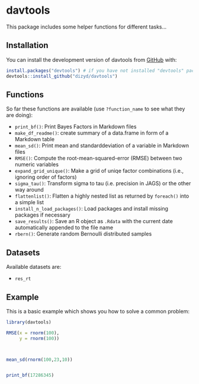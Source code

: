# davtools
This package includes some helper functions for different tasks...

## Installation

You can install the development version of davtools from [GitHub](https://github.com/) with:


```R
install.packages("devtools") # if you have not installed "devtools" package
devtools::install_github("dizyd/davtools")
```
## Functions

So far these functions are available (use `?function_name` to see what they are doing):

- `print_bf()`: Print Bayes Factors in Markdown files
- `make_df_readme()`: create summary of a data.frame in form of a Markdown table
- `mean_sd()`:  Print mean and standarddeviation of a variable in Markdown files
- `RMSE()`: Compute the root-mean-squared-error (RMSE) between two numeric variables
- `expand_grid_unique()`: Make a grid of uniqe factor combinations (i.e., ignoring order of factors)
- `sigma_tau()`: Transform sigma to tau (i.e. precision in JAGS) or the other way around
- `flattenlist()`: Flatten a highly nested list as returned by `foreach()` into a simple list
- `install_n_load_packages()`: Load packages and install missing packages if necessary
- `save_results()`:  Save an R object as `.Rdata` with the current date automatically appended to the file name
- `rbern()`: Generate random Bernoulli distributed samples

## Datasets

Available datasets are:

- `res_rt`


## Example

This is a basic example which shows you how to solve a common problem:

``` r
library(davtools)

RMSE(x = rnorm(100),
     y = rnorm(100))



mean_sd(rnorm(100,23,10))


print_bf(17286345)



```

